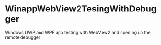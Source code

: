 # WinappWebView2TesingWithDebugger
Windows UWP and WPF app testing with WebView2 and opening up the remote debugger
